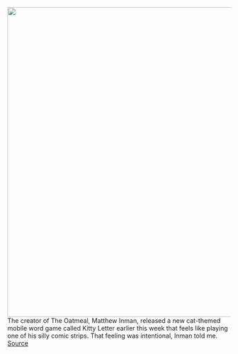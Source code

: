 <img src='https://cdn.vox-cdn.com/thumbor/1MK5v8kcdFQh6K8ircYfX35yeQY=/0x0:2000x3000/1200x800/filters:focal(797x579:1117x899)/cdn.vox-cdn.com/uploads/chorus_image/image/68847543/452705690.0.jpg' width='700px' /><br/>
The creator of The Oatmeal, Matthew Inman, released a new cat-themed mobile word game called Kitty Letter earlier this week that feels like playing one of his silly comic strips. That feeling was intentional, Inman told me.
<a href='https://www.theverge.com/2021/2/20/22291686/the-oatmeal-creator-kitty-letter-matthew-inman-play-comic'> Source <a/>